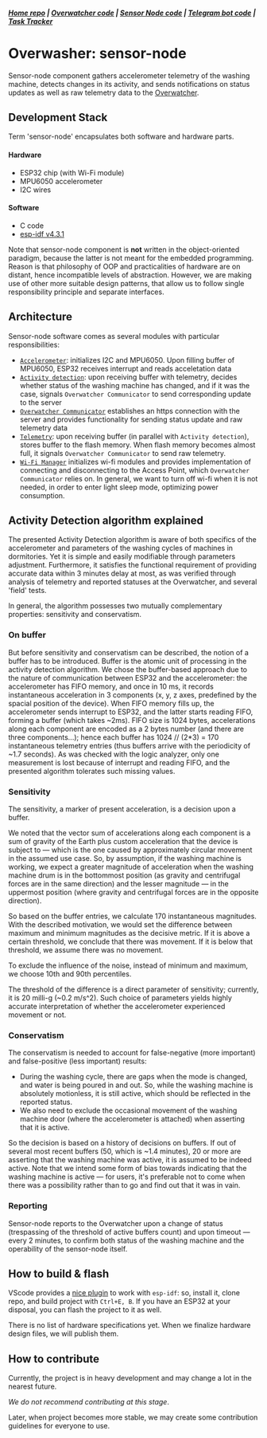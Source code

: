 ##### [Home repo](https://github.com/overwasher/home/) | [Overwatcher code](https://github.com/overwasher/overwatcher) | [Sensor Node code](https://github.com/overwasher/esp-firmware) | [Telegram bot code](https://github.com/overwasher/telegram-bot) | [Task Tracker](https://taiga.dcnick3.me/project/overwasher/)

# Overwasher: sensor-node

Sensor-node component gathers accelerometer telemetry of the washing machine, detects changes in its activity, and sends notifications on status updates as well as raw telemetry data to the [Overwatcher](https://github.com/overwasher/overwatcher).

## Development Stack
Term 'sensor-node' encapsulates both software and hardware parts.

#### Hardware 
- ESP32 chip (with Wi-Fi module)
- MPU6050 accelerometer
- I2C wires

#### Software
- C code
- [esp-idf v4.3.1](https://github.com/espressif/esp-idf/releases/tag/v4.3.1)


Note that sensor-node component is **not** written in the object-oriented paradigm, because the latter is not meant for the embedded programming. Reason is that philosophy of OOP and practicalities of hardware are on distant, hence incompatible levels of abstraction. However, we are making use of other more suitable design patterns, that allow us to follow single responsibility principle and separate interfaces.


## Architecture
Sensor-node software comes as several modules with particular responsibilities:
- [`Accelerometer`](https://github.com/overwasher/sensor-node/blob/main/main/accelerometer.c): initializes I2C and MPU6050. Upon filling buffer of MPU6050, ESP32 receives interrupt and reads acceletation data
- [`Activity detection`](https://github.com/overwasher/sensor-node/blob/main/main/activity_detection.c): upon receiving buffer with telemetry, decides whether status of the washing machine has changed, and if it was the case, signals `Overwatcher Communicator` to send corresponding update to the server
- [`Overwatcher Communicator`](https://github.com/overwasher/sensor-node/blob/main/main/overwatcher_communicator.c) establishes an https connection with the server and provides functionality for sending status update and raw telemetry data
- [`Telemetry`](https://github.com/overwasher/sensor-node/blob/main/main/telemetry.c): upon receiving buffer (in parallel with `Activity detection`), stores buffer to the flash memory. When flash memory becomes almost full, it signals `Overwatcher Communicator` to send raw telemetry.
- [`Wi-Fi Manager`](https://github.com/overwasher/sensor-node/blob/main/main/wifi_manager.c) initializes wi-fi modules and provides implementation of connecting and disconnecting to the Access Point, which `Overwatcher Communicator` relies on. In general, we want to turn off wi-fi when it is not needed, in order to enter light sleep mode, optimizing power consumption.

## Activity Detection algorithm explained

The presented Activity Detection algorithm is aware of both specifics of the accelerometer and parameters of the washing cycles of machines in dormitories. Yet it is simple and easily modifiable through parameters adjustment. Furthermore, it satisfies the functional requirement of providing accurate data within 3 minutes delay at most, as was verified through analysis of telemetry and reported statuses at the Overwatcher, and several 'field' tests.

In general, the algorithm possesses two mutually complementary properties: sensitivity and сonservatism.

### On buffer

But before sensitivity and сonservatism can be described, the notion of a buffer has to be introduced. Buffer is the atomic unit of processing in the activity detection algorithm. We chose the buffer-based approach due to the nature of communication between ESP32 and the accelerometer: the accelerometer has FIFO memory, and once in 10 ms, it records instantaneous acceleration in 3 components (x, y, z axes, predefined by the spacial position of the device). When FIFO memory fills up, the accelerometer sends interrupt to ESP32, and the latter starts reading FIFO, forming a buffer (which takes ~2ms). FIFO size is 1024 bytes, accelerations along each component are encoded as a 2 bytes number (and there are three components...); hence each buffer has 1024 // (2*3) = 170 instantaneous telemetry entries (thus buffers arrive with the periodicity of ~1.7 seconds). As was checked with the logic analyzer, only one measurement is lost because of interrupt and reading FIFO, and the presented algorithm tolerates such missing values.

### Sensitivity

The sensitivity, a marker of present acceleration, is a decision upon a buffer.

We noted that the vector sum of accelerations along each component is a sum of gravity of the Earth plus custom acceleration that the device is subject to — which is the one caused by approximately circular movement in the assumed use case. So, by assumption, if the washing machine is working, we expect a greater magnitude of acceleration when the washing machine drum is in the bottommost position (as gravity and centrifugal forces are in the same direction) and the lesser magnitude — in the uppermost position (where gravity and centrifugal forces are in the opposite direction).

So based on the buffer entries, we calculate 170 instantaneous magnitudes. With the described motivation, we would set the difference between maximum and minimum magnitudes as the decisive metric. If it is above a certain threshold, we conclude that there was movement. If it is below that threshold, we assume there was no movement.

To exclude the influence of the noise, instead of minimum and maximum, we choose 10th and 90th percentiles. 

The threshold of the difference is a direct parameter of sensitivity; currently, it is 20 milli-g (~0.2 m/s^2). Such choice of parameters yields highly accurate interpretation of whether the accelerometer experienced movement or not.


### Conservatism
The сonservatism is needed to account for false-negative (more important) and false-positive (less important) results:
- During the washing cycle, there are gaps when the mode is changed, and water is being poured in and out. So, while the washing machine is absolutely motionless, it is still active, which should be reflected in the reported status.
- We also need to exclude the occasional movement of the washing machine door (where the accelerometer is attached) when asserting that it is active.

So the decision is based on a history of decisions on buffers. If out of several most recent buffers (50, which is ~1.4 minutes), 20 or more are asserting that the washing machine was active, it is assumed to be indeed active. Note that we intend some form of bias towards indicating that the washing machine is active — for users, it's preferable not to come when there was a possibility rather than to go and find out that it was in vain.

### Reporting

Sensor-node reports to the Overwatcher upon a change of status (trespassing of the threshold of active buffers count) and upon timeout — every 2 minutes, to confirm both status of the washing machine and the operability of the sensor-node itself.

## How to build & flash

VScode provides a [nice plugin](https://github.com/espressif/vscode-esp-idf-extension) to work with `esp-idf`: so, install it, clone repo, and build project with `Ctrl+E, B`.
If you have an ESP32 at your disposal, you can flash the project to it as well.

There is no list of hardware specifications yet. When we finalize hardware design files, we will publish them.

## How to contribute

Currently, the project is in heavy development and may change a lot in the nearest future. 

*We do not recommend contributing at this stage*. 

Later, when project becomes more stable, we may create some contribution guidelines for everyone to use. 
